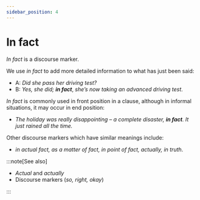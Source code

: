 ```yaml
---
sidebar_position: 4
---
```


# In fact

*In fact* is a discourse marker.

We use *in fact* to add more detailed information to what has just been said:

- A: *Did she pass her driving test?*
- B: *Yes, she did;* ***in fact***, *she’s now taking an advanced driving test*.

*In fact* is commonly used in front position in a clause, although in informal situations, it may occur in end position:

- *The holiday was really disappointing – a complete disaster, **in fact**. It just rained all the time.*

Other discourse markers which have similar meanings include:

- *in actual fact, as a matter of fact, in point of fact, actually, in truth*.

:::note[See also]

- *Actual* and *actually*
- Discourse markers (*so, right, okay*)

:::

